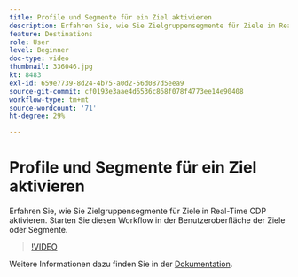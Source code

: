 ```yaml
---
title: Profile und Segmente für ein Ziel aktivieren
description: Erfahren Sie, wie Sie Zielgruppensegmente für Ziele in Real-Time CDP aktivieren.  Starten Sie diesen Workflow in der Benutzeroberfläche der Ziele oder Segmente.
feature: Destinations
role: User
level: Beginner
doc-type: video
thumbnail: 336046.jpg
kt: 8483
exl-id: 659e7739-8d24-4b75-a0d2-56d087d5eea9
source-git-commit: cf0193e3aae4d6536c868f078f4773ee14e90408
workflow-type: tm+mt
source-wordcount: '71'
ht-degree: 29%

---
```


# Profile und Segmente für ein Ziel aktivieren

Erfahren Sie, wie Sie Zielgruppensegmente für Ziele in Real-Time CDP aktivieren.  Starten Sie diesen Workflow in der Benutzeroberfläche der Ziele oder Segmente.

>[!VIDEO](https://video.tv.adobe.com/v/336046/?quality=12&learn=on)

Weitere Informationen dazu finden Sie in der [Dokumentation](https://experienceleague.adobe.com/docs/experience-platform/destinations/ui/activate/activation-overview.html).
